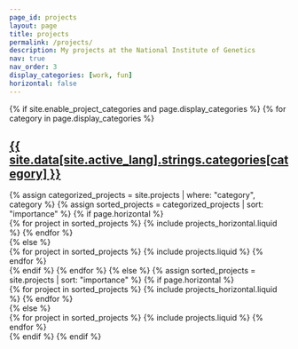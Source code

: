 ```yaml
---
page_id: projects
layout: page
title: projects
permalink: /projects/
description: My projects at the National Institute of Genetics
nav: true
nav_order: 3
display_categories: [work, fun]
horizontal: false
---
```


<!-- pages/projects.md -->
<div class="projects">
  {% if site.enable_project_categories and page.display_categories %}
    <!-- Display categorized projects -->
    {% for category in page.display_categories %}
      <a id="{{ site.data[site.active_lang].strings.categories[category] }}" href=".#{{ site.data[site.active_lang].strings.categories[category] }}">
        <h2 class="category">{{ site.data[site.active_lang].strings.categories[category] }}</h2>
      </a>
      {% assign categorized_projects = site.projects | where: "category", category %}
      {% assign sorted_projects = categorized_projects | sort: "importance" %}
      <!-- Generate cards for each project -->
      {% if page.horizontal %}
        <div class="container">
          <div class="row row-cols-1 row-cols-md-2">
            {% for project in sorted_projects %}
              {% include projects_horizontal.liquid %}
            {% endfor %}
          </div>
        </div>
      {% else %}
        <div class="row row-cols-1 row-cols-md-3">
          {% for project in sorted_projects %}
            {% include projects.liquid %}
          {% endfor %}
        </div>
      {% endif %}
    {% endfor %}
  {% else %}
    <!-- Display projects without categories -->
    {% assign sorted_projects = site.projects | sort: "importance" %}
    <!-- Generate cards for each project -->
    {% if page.horizontal %}
      <div class="container">
        <div class="row row-cols-1 row-cols-md-2">
          {% for project in sorted_projects %}
            {% include projects_horizontal.liquid %}
          {% endfor %}
        </div>
      </div>
    {% else %}
      <div class="row row-cols-1 row-cols-md-3">
        {% for project in sorted_projects %}
          {% include projects.liquid %}
        {% endfor %}
      </div>
    {% endif %}
  {% endif %}
</div>
